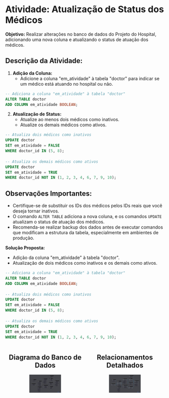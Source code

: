 # Atividade: Atualização de Status dos Médicos

**Objetivo:** Realizar alterações no banco de dados do Projeto do Hospital, adicionando uma nova coluna e atualizando o status de atuação dos médicos.

## Descrição da Atividade:

1. **Adição da Coluna:**
   - Adicione a coluna "em_atividade" à tabela "doctor" para indicar se um médico está atuando no hospital ou não.

```sql
-- Adiciona a coluna "em_atividade" à tabela "doctor"
ALTER TABLE doctor
ADD COLUMN em_atividade BOOLEAN;
```

2. **Atualização de Status:**
   - Atualize ao menos dois médicos como inativos.
   - Atualize os demais médicos como ativos.

```sql
-- Atualiza dois médicos como inativos
UPDATE doctor
SET em_atividade = FALSE
WHERE doctor_id IN (5, 8);

-- Atualiza os demais médicos como ativos
UPDATE doctor
SET em_atividade = TRUE
WHERE doctor_id NOT IN (1, 2, 3, 4, 6, 7, 9, 10);
```

## Observações Importantes:

- Certifique-se de substituir os IDs dos médicos pelos IDs reais que você deseja tornar inativos.
- O comando `ALTER TABLE` adiciona a nova coluna, e os comandos `UPDATE` atualizam o status de atuação dos médicos.
- Recomenda-se realizar backup dos dados antes de executar comandos que modificam a estrutura da tabela, especialmente em ambientes de produção.

**Solução Proposta:**
- Adição da coluna "em_atividade" à tabela "doctor".
- Atualização de dois médicos como inativos e os demais como ativos.

```sql
-- Adiciona a coluna "em_atividade" à tabela "doctor"
ALTER TABLE doctor
ADD COLUMN em_atividade BOOLEAN;

-- Atualiza dois médicos como inativos
UPDATE doctor
SET em_atividade = FALSE
WHERE doctor_id IN (5, 8);

-- Atualiza os demais médicos como ativos
UPDATE doctor
SET em_atividade = TRUE
WHERE doctor_id NOT IN (1, 2, 3, 4, 6, 7, 9, 10);
```
<div style="display: flex; justify-content: space-around; align-items: center;">
  <div style="text-align: center;">
    <h2>Diagrama do Banco de Dados</h2>
    <img src="https://github.com/SamDevFocus/Proa_Trabalhos/raw/master/O%20Hospital%20Fundamental%20-%20Parte%202/1.jpg" alt="Diagrama Completo" style="width: 40%;">
  </div>
  <div style="text-align: center;">
    <h2>Relacionamentos Detalhados</h2>
    <img src="https://github.com/SamDevFocus/Proa_Trabalhos/raw/master/O%20Hospital%20Fundamental%20-%20Parte%202/2.jpg" alt="Relacionamentos Detalhados" style="width: 40%;">
  </div>
</div>
